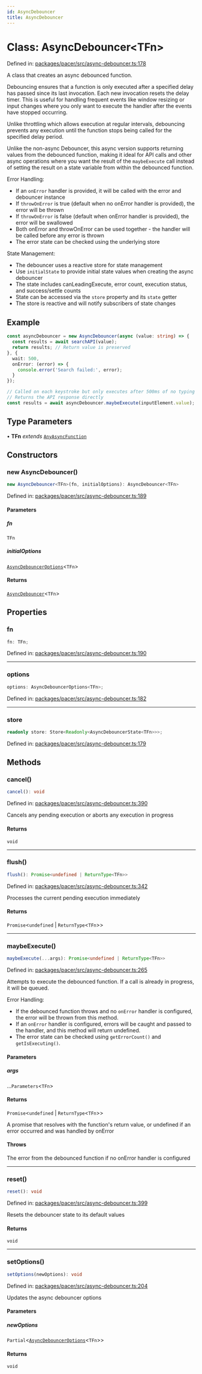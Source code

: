 ```yaml
---
id: AsyncDebouncer
title: AsyncDebouncer
---
```


<!-- DO NOT EDIT: this page is autogenerated from the type comments -->

# Class: AsyncDebouncer\<TFn\>

Defined in: [packages/pacer/src/async-debouncer.ts:178](https://github.com/TanStack/pacer/blob/main/packages/pacer/src/async-debouncer.ts#L178)

A class that creates an async debounced function.

Debouncing ensures that a function is only executed after a specified delay has passed since its last invocation.
Each new invocation resets the delay timer. This is useful for handling frequent events like window resizing
or input changes where you only want to execute the handler after the events have stopped occurring.

Unlike throttling which allows execution at regular intervals, debouncing prevents any execution until
the function stops being called for the specified delay period.

Unlike the non-async Debouncer, this async version supports returning values from the debounced function,
making it ideal for API calls and other async operations where you want the result of the `maybeExecute` call
instead of setting the result on a state variable from within the debounced function.

Error Handling:
- If an `onError` handler is provided, it will be called with the error and debouncer instance
- If `throwOnError` is true (default when no onError handler is provided), the error will be thrown
- If `throwOnError` is false (default when onError handler is provided), the error will be swallowed
- Both onError and throwOnError can be used together - the handler will be called before any error is thrown
- The error state can be checked using the underlying store

State Management:
- The debouncer uses a reactive store for state management
- Use `initialState` to provide initial state values when creating the async debouncer
- The state includes canLeadingExecute, error count, execution status, and success/settle counts
- State can be accessed via the `store` property and its `state` getter
- The store is reactive and will notify subscribers of state changes

## Example

```ts
const asyncDebouncer = new AsyncDebouncer(async (value: string) => {
  const results = await searchAPI(value);
  return results; // Return value is preserved
}, {
  wait: 500,
  onError: (error) => {
    console.error('Search failed:', error);
  }
});

// Called on each keystroke but only executes after 500ms of no typing
// Returns the API response directly
const results = await asyncDebouncer.maybeExecute(inputElement.value);
```

## Type Parameters

• **TFn** *extends* [`AnyAsyncFunction`](../../type-aliases/anyasyncfunction.md)

## Constructors

### new AsyncDebouncer()

```ts
new AsyncDebouncer<TFn>(fn, initialOptions): AsyncDebouncer<TFn>
```

Defined in: [packages/pacer/src/async-debouncer.ts:189](https://github.com/TanStack/pacer/blob/main/packages/pacer/src/async-debouncer.ts#L189)

#### Parameters

##### fn

`TFn`

##### initialOptions

[`AsyncDebouncerOptions`](../../interfaces/asyncdebounceroptions.md)\<`TFn`\>

#### Returns

[`AsyncDebouncer`](../asyncdebouncer.md)\<`TFn`\>

## Properties

### fn

```ts
fn: TFn;
```

Defined in: [packages/pacer/src/async-debouncer.ts:190](https://github.com/TanStack/pacer/blob/main/packages/pacer/src/async-debouncer.ts#L190)

***

### options

```ts
options: AsyncDebouncerOptions<TFn>;
```

Defined in: [packages/pacer/src/async-debouncer.ts:182](https://github.com/TanStack/pacer/blob/main/packages/pacer/src/async-debouncer.ts#L182)

***

### store

```ts
readonly store: Store<Readonly<AsyncDebouncerState<TFn>>>;
```

Defined in: [packages/pacer/src/async-debouncer.ts:179](https://github.com/TanStack/pacer/blob/main/packages/pacer/src/async-debouncer.ts#L179)

## Methods

### cancel()

```ts
cancel(): void
```

Defined in: [packages/pacer/src/async-debouncer.ts:390](https://github.com/TanStack/pacer/blob/main/packages/pacer/src/async-debouncer.ts#L390)

Cancels any pending execution or aborts any execution in progress

#### Returns

`void`

***

### flush()

```ts
flush(): Promise<undefined | ReturnType<TFn>>
```

Defined in: [packages/pacer/src/async-debouncer.ts:342](https://github.com/TanStack/pacer/blob/main/packages/pacer/src/async-debouncer.ts#L342)

Processes the current pending execution immediately

#### Returns

`Promise`\<`undefined` \| `ReturnType`\<`TFn`\>\>

***

### maybeExecute()

```ts
maybeExecute(...args): Promise<undefined | ReturnType<TFn>>
```

Defined in: [packages/pacer/src/async-debouncer.ts:265](https://github.com/TanStack/pacer/blob/main/packages/pacer/src/async-debouncer.ts#L265)

Attempts to execute the debounced function.
If a call is already in progress, it will be queued.

Error Handling:
- If the debounced function throws and no `onError` handler is configured,
  the error will be thrown from this method.
- If an `onError` handler is configured, errors will be caught and passed to the handler,
  and this method will return undefined.
- The error state can be checked using `getErrorCount()` and `getIsExecuting()`.

#### Parameters

##### args

...`Parameters`\<`TFn`\>

#### Returns

`Promise`\<`undefined` \| `ReturnType`\<`TFn`\>\>

A promise that resolves with the function's return value, or undefined if an error occurred and was handled by onError

#### Throws

The error from the debounced function if no onError handler is configured

***

### reset()

```ts
reset(): void
```

Defined in: [packages/pacer/src/async-debouncer.ts:399](https://github.com/TanStack/pacer/blob/main/packages/pacer/src/async-debouncer.ts#L399)

Resets the debouncer state to its default values

#### Returns

`void`

***

### setOptions()

```ts
setOptions(newOptions): void
```

Defined in: [packages/pacer/src/async-debouncer.ts:204](https://github.com/TanStack/pacer/blob/main/packages/pacer/src/async-debouncer.ts#L204)

Updates the async debouncer options

#### Parameters

##### newOptions

`Partial`\<[`AsyncDebouncerOptions`](../../interfaces/asyncdebounceroptions.md)\<`TFn`\>\>

#### Returns

`void`
